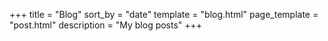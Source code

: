 +++
title = "Blog"
sort_by = "date"
template = "blog.html"
page_template = "post.html"
description = "My blog posts"
+++
